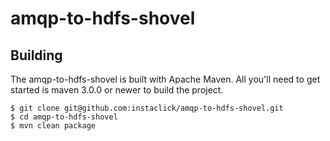 amqp-to-hdfs-shovel
===================


Building
--------
The amqp-to-hdfs-shovel is built with Apache Maven. 
All you'll need to get started is maven 3.0.0 or newer to build the project.

    $ git clone git@github.com:instaclick/amqp-to-hdfs-shovel.git
    $ cd amqp-to-hdfs-shovel
    $ mvn clean package

